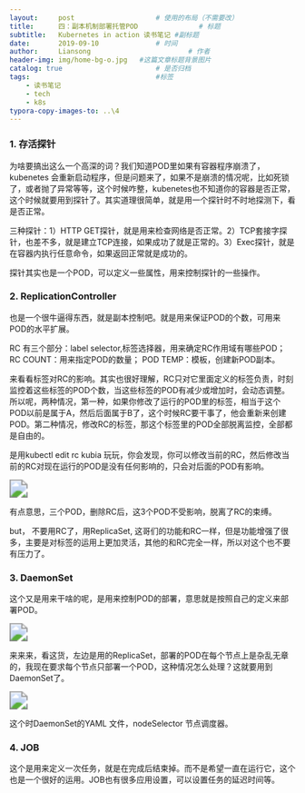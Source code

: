 ```yaml
---
layout:     post   				    # 使用的布局（不需要改）
title:      四：副本机制部署托管POD				# 标题
subtitle:   Kubernetes in action 读书笔记 #副标题
date:       2019-09-10 				# 时间
author:     Liansong 						# 作者
header-img: img/home-bg-o.jpg 	#这篇文章标题背景图片
catalog: true 						# 是否归档
tags:								#标签
    - 读书笔记
    - tech
    - k8s
typora-copy-images-to: ..\4
---
```


### 1. 存活探针

为啥要搞出这么一个高深的词？我们知道POD里如果有容器程序崩溃了，kubenetes 会重新启动程序，但是问题来了，如果不是崩溃的情况呢，比如死锁了，或者抛了异常等等，这个时候咋整，kubenetes也不知道你的容器是否正常，这个时候就要用到探针了。其实道理很简单，就是用一个探针时不时地探测下，看是否正常。

三种探针：1）HTTP GET探针，就是用来检查网络是否正常。2）TCP套接字探针，也差不多，就是建立TCP连接，如果成功了就是正常的。3）Exec探针，就是在容器内执行任意命令，如果返回正常就是成功的。

探针其实也是一个POD，可以定义一些属性，用来控制探针的一些操作。



### 2. ReplicationController

也是一个很牛逼得东西，就是副本控制吧。就是用来保证POD的个数，可用来POD的水平扩展。

RC 有三个部分：label selector,标签选择器，用来确定RC作用域有哪些POD； RC COUNT：用来指定POD的数量； POD TEMP：模板，创建新POD副本。

来看看标签对RC的影响。其实也很好理解，RC只对它里面定义的标签负责，时刻监控着这些标签的POD个数，当这些标签的POD有减少或增加时，会动态调整。所以呢，两种情况，第一种，如果你修改了运行的POD里的标签，相当于这个POD以前是属于A，然后后面属于B了，这个时候RC要干事了，他会重新来创建POD。第二种情况，修改RC的标签，那这个标签里的POD全部脱离监控，全部都是自由的。

是用kubectl edit rc kubia 玩玩，你会发现，你可以修改当前的RC，然后修改当前的RC对现在运行的POD是没有任何影响的，只会对后面的POD有影响。

<img src="https://cdn.jsdelivr.net/gh/yeliansong/github-blog-PIC/blog-images006y8mN6gy1g6vz9qkq36j30h90ab76n.jpg" style="zoom:200%;" />

有点意思，三个POD，删除RC后，这3个POD不受影响，脱离了RC的束缚。

but， 不要用RC了，用ReplicaSet, 这哥们的功能和RC一样，但是功能增强了很多，主要是对标签的运用上更加灵活，其他的和RC完全一样，所以对这个也不要有压力了。



### 3. DaemonSet 

这个又是用来干啥的呢，是用来控制POD的部署，意思就是按照自己的定义来部署POD。

<img src="https://cdn.jsdelivr.net/gh/yeliansong/github-blog-PIC/blog-images006y8mN6gy1g6vz9rj59cj30mc0d4jxi.jpg" style="zoom:200%;" />

来来来，看这货，左边是用的ReplicaSet，部署的POD在每个节点上是杂乱无章的，我现在要求每个节点只部署一个POD，这种情况怎么处理？这就要用到DaemonSet了。

<img src="https://cdn.jsdelivr.net/gh/yeliansong/github-blog-PIC/blog-images006y8mN6gy1g6vz9shyq4j30jr0acdhl.jpg" style="zoom:200%;" />

这个时DaemonSet的YAML 文件，nodeSelector 节点调度器。



### 4. JOB

这个是用来定义一次任务，就是在完成后结束掉。而不是希望一直在运行它，这个也是一个很好的运用。JOB也有很多应用设置，可以设置任务的延迟时间等。

